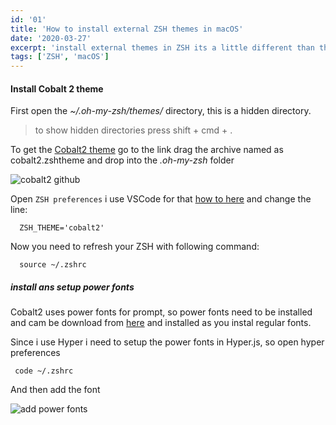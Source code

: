 ```yaml
---
id: '01'
title: 'How to install external ZSH themes in macOS'
date: '2020-03-27'
excerpt: 'install external themes in ZSH its a little different than the default themes'
tags: ['ZSH', 'macOS']
---
```


#### Install Cobalt 2 theme

First open the _~/.oh-my-zsh/themes/_ directory, this is a hidden directory.

> to show hidden directories press shift + cmd + .

To get the [Cobalt2 theme](https://github.com/wesbos/hyperterm-cobalt2-theme) go to the link drag the archive named as cobalt2.zshtheme and drop into the _.oh-my-zsh_ folder

![cobalt2 github](/images/blog/cobalt2-github.png)

Open `ZSH preferences` i use VSCode for that [how to here](https://cesargomez.io/blog/install-HyperJs) and change the line:

```shell
  ZSH_THEME='cobalt2'
```

Now you need to refresh your ZSH with following command:

```shell
  source ~/.zshrc
```

##### install ans setup power fonts

Cobalt2 uses power fonts for prompt, so power fonts need to be installed and cam be download from [here](https://github.com/powerline/fonts) and installed as you instal regular fonts.

Since i use Hyper i need to setup the power fonts in Hyper.js, so open hyper preferences

```shell
 code ~/.zshrc
```

And then add the font

![add power fonts](/images/blog/add-power-font.png)
